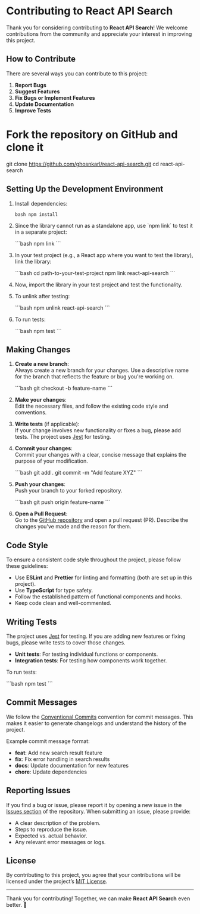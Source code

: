 # Contributing to React API Search

Thank you for considering contributing to **React API Search**! We welcome contributions from the community and appreciate your interest in improving this project.

## How to Contribute

There are several ways you can contribute to this project:

1. **Report Bugs**
2. **Suggest Features**
3. **Fix Bugs or Implement Features**
4. **Update Documentation**
5. **Improve Tests**

# Fork the repository on GitHub and clone it

git clone https://github.com/ghosnkarl/react-api-search.git
cd react-api-search

## Setting Up the Development Environment

1. Install dependencies:

   `bash
npm install
`

2. Since the library cannot run as a standalone app, use \`npm link\` to test it in a separate project:

   \`\`\`bash
   npm link
   \`\`\`

3. In your test project (e.g., a React app where you want to test the library), link the library:

   \`\`\`bash
   cd path-to-your-test-project
   npm link react-api-search
   \`\`\`

4. Now, import the library in your test project and test the functionality.

5. To unlink after testing:

   \`\`\`bash
   npm unlink react-api-search
   \`\`\`

6. To run tests:

   \`\`\`bash
   npm test
   \`\`\`

## Making Changes

1. **Create a new branch**:  
   Always create a new branch for your changes. Use a descriptive name for the branch that reflects the feature or bug you're working on.

   \`\`\`bash
   git checkout -b feature-name
   \`\`\`

2. **Make your changes**:  
   Edit the necessary files, and follow the existing code style and conventions.

3. **Write tests** (if applicable):  
   If your change involves new functionality or fixes a bug, please add tests. The project uses [Jest](https://jestjs.io/) for testing.

4. **Commit your changes**:  
   Commit your changes with a clear, concise message that explains the purpose of your modification.

   \`\`\`bash
   git add .
   git commit -m "Add feature XYZ"
   \`\`\`

5. **Push your changes**:  
   Push your branch to your forked repository.

   \`\`\`bash
   git push origin feature-name
   \`\`\`

6. **Open a Pull Request**:  
   Go to the [GitHub repository](https://github.com/ghosnkarl/react-api-search) and open a pull request (PR). Describe the changes you've made and the reason for them.

## Code Style

To ensure a consistent code style throughout the project, please follow these guidelines:

- Use **ESLint** and **Prettier** for linting and formatting (both are set up in this project).
- Use **TypeScript** for type safety.
- Follow the established pattern of functional components and hooks.
- Keep code clean and well-commented.

## Writing Tests

The project uses [Jest](https://jestjs.io/) for testing. If you are adding new features or fixing bugs, please write tests to cover those changes.

- **Unit tests**: For testing individual functions or components.
- **Integration tests**: For testing how components work together.

To run tests:

\`\`\`bash
npm test
\`\`\`

## Commit Messages

We follow the [Conventional Commits](https://www.conventionalcommits.org/en/v1.0.0/) convention for commit messages. This makes it easier to generate changelogs and understand the history of the project.

Example commit message format:

- **feat**: Add new search result feature
- **fix**: Fix error handling in search results
- **docs**: Update documentation for new features
- **chore**: Update dependencies

## Reporting Issues

If you find a bug or issue, please report it by opening a new issue in the [Issues section](https://github.com/ghosnkarl/react-api-search/issues) of the repository. When submitting an issue, please provide:

- A clear description of the problem.
- Steps to reproduce the issue.
- Expected vs. actual behavior.
- Any relevant error messages or logs.

## License

By contributing to this project, you agree that your contributions will be licensed under the project’s [MIT License](LICENSE).

---

Thank you for contributing! Together, we can make **React API Search** even better. 🚀
